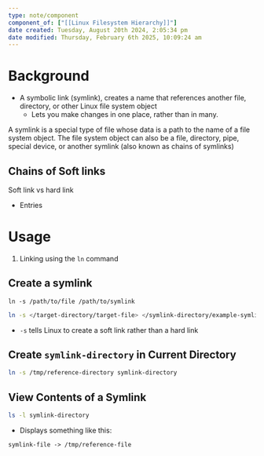 ```yaml
---
type: note/component
component_of: ["[[Linux Filesystem Hierarchy]]"]
date created: Tuesday, August 20th 2024, 2:05:34 pm
date modified: Thursday, February 6th 2025, 10:09:24 am
---
```

# Background
- A symbolic link (symlink), creates a name that references another file, directory, or other Linux file system object
	- Lets you make changes in one place, rather than in many. 

A symlink is a special type of file whose data is a path to the name of a file system object. The file system object can also be a file, directory, pipe, special device, or another symlink (also known as chains of symlinks)

## Chains of Soft links

Soft link vs hard link
- Entries 

# Usage
1. Linking using the `ln` command

## Create a symlink
```shell
ln -s /path/to/file /path/to/symlink
```


```bash
ln -s </target-directory/target-file> </symlink-directory/example-symlink>
```
- `-s` tells Linux to create a soft link rather than a hard link

## Create `symlink-directory` in Current Directory 
```bash
ln -s /tmp/reference-directory symlink-directory
```

## View Contents of a Symlink
```bash
ls -l symlink-directory
```
- Displays something like this:
```
symlink-file -> /tmp/reference-file
```